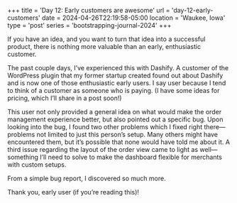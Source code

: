 +++
title = 'Day 12: Early customers are awesome'
url = 'day-12-early-customers'
date = 2024-04-26T22:19:58-05:00
location = 'Waukee, Iowa'
type = 'post'
series = 'bootstrapping-journal-2024'
+++

If you have an idea, and you want to turn that idea into a successful product, there is nothing more valuable than an early, enthusiastic customer.

The past couple days, I’ve experienced this with Dashify. A customer of the WordPress plugin that my former startup created found out about Dashify and is now one of those enthusiastic early users. I say user because I tend to think of a customer as someone who is paying. (I have some ideas for pricing, which I’ll share in a post soon!)

This user not only provided a general idea on what would make the order management experience better, but also pointed out a specific bug. Upon looking into the bug, I found two other problems which I fixed right there—problems not limited to just this person’s setup. Many others might have encountered them, but it’s possible that none would have told me about it. A third issue regarding the layout of the order view came to light as well—something I’ll need to solve to make the dashboard flexible for merchants with custom setups.

From a simple bug report, I discovered so much more.

Thank you, early user (if you’re reading this)!
